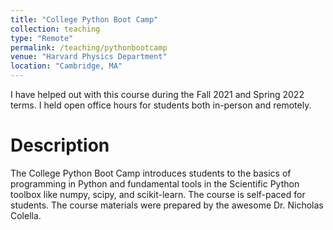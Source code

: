 ```yaml
---
title: "College Python Boot Camp"
collection: teaching
type: "Remote" 
permalink: /teaching/pythonbootcamp
venue: "Harvard Physics Department" 
location: "Cambridge, MA"
---
```


I have helped out with this course during the Fall 2021 and Spring 2022 terms. I held open office hours for students both in-person and remotely. 

Description 
=====
The College Python Boot Camp introduces students to the basics of programming in Python and fundamental tools in the Scientific Python toolbox like numpy, scipy, and scikit-learn. The course is self-paced for students. The course materials were prepared by the awesome Dr. Nicholas Colella. 
